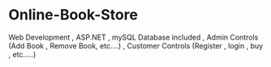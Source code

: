 # Online-Book-Store
Web Development , ASP.NET , mySQL Database included , Admin Controls (Add Book , Remove Book, etc....) , Customer Controls (Register , login , buy , etc.....) 
